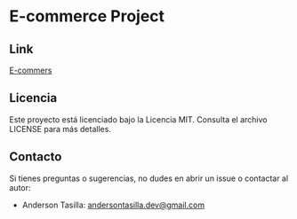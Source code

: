 # E-commerce Project

## Link
[E-commers](https://e-commers-ander.netlify.app/)


## Licencia
Este proyecto está licenciado bajo la Licencia MIT. Consulta el archivo LICENSE para más detalles.

## Contacto
Si tienes preguntas o sugerencias, no dudes en abrir un issue o contactar al autor:
- Anderson Tasilla: [andersontasilla.dev@gmail.com](mailto:andersontasilla.dev@gmail.com)
